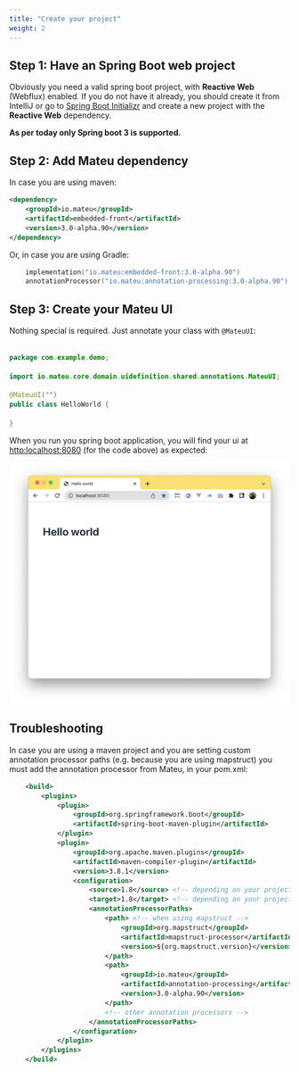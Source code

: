 ```yaml
---
title: "Create your project"
weight: 2
---
```


## Step 1: Have an Spring Boot web project

Obviously you need a valid spring boot project, with **Reactive Web** (Webflux) enabled. If you do not have it already, you should create it from IntelliJ or go to [Spring Boot Initializr](https://start.spring.io/) and create a new project with the **Reactive Web** dependency.

**As per today only Spring boot 3 is supported.**

## Step 2: Add Mateu dependency

In case you are using maven:

```xml
<dependency>
    <groupId>io.mateu</groupId>
    <artifactId>embedded-front</artifactId>
    <version>3.0-alpha.90</version>
</dependency>
```

Or, in case you are using Gradle:

```kotlin
    implementation("io.mateu:embedded-front:3.0-alpha.90")
    annotationProcessor("io.mateu:annotation-processing:3.0-alpha.90")
```



## Step 3: Create your Mateu UI

Nothing special is required. Just annotate your class with `@MateuUI`:

```java

package com.example.demo;

import io.mateu.core.domain.uidefinition.shared.annotations.MateuUI;

@MateuUI("")
public class HelloWorld {

}

```

When you run you spring boot application, you will find your ui at [http:localhost:8080](http:localhost:8080) (for the code above) as expected:


<p align="center"><img src="../../images/helloworld.png?raw=true" width="600"/></p>

## Troubleshooting

In case you are using a maven project and you are setting custom annotation processor paths (e.g. because you are using mapstruct) you must add the annotation processor from Mateu, in your pom.xml:

```xml
    <build>
        <plugins>
            <plugin>
                <groupId>org.springframework.boot</groupId>
                <artifactId>spring-boot-maven-plugin</artifactId>
            </plugin>
            <plugin>
                <groupId>org.apache.maven.plugins</groupId>
                <artifactId>maven-compiler-plugin</artifactId>
                <version>3.8.1</version>
                <configuration>
                    <source>1.8</source> <!-- depending on your project -->
                    <target>1.8</target> <!-- depending on your project -->
                    <annotationProcessorPaths>
                        <path> <!-- when using mapstruct -->
                            <groupId>org.mapstruct</groupId>
                            <artifactId>mapstruct-processor</artifactId>
                            <version>${org.mapstruct.version}</version>
                        </path>
                        <path>
                            <groupId>io.mateu</groupId>
                            <artifactId>annotation-processing</artifactId>
                            <version>3.0-alpha.90</version>
                        </path>
                        <!-- other annotation processors -->
                    </annotationProcessorPaths>
                </configuration>
            </plugin>
        </plugins>
    </build>
```
